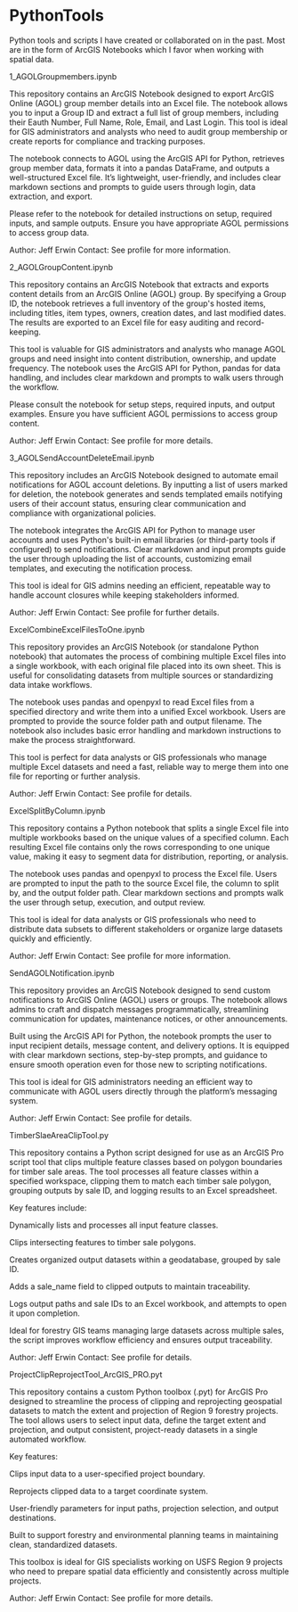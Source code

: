 # PythonTools
Python tools and scripts I have created or collaborated on in the past. Most are in the form of ArcGIS Notebooks which I favor when working with spatial data.

1_AGOLGroupmembers.ipynb

This repository contains an ArcGIS Notebook designed to export ArcGIS Online (AGOL) group member details into an Excel file. The notebook allows you to input a Group ID and extract a full list of group members, including their Eauth Number, Full Name, Role, Email, and Last Login. This tool is ideal for GIS administrators and analysts who need to audit group membership or create reports for compliance and tracking purposes.

The notebook connects to AGOL using the ArcGIS API for Python, retrieves group member data, formats it into a pandas DataFrame, and outputs a well-structured Excel file. It’s lightweight, user-friendly, and includes clear markdown sections and prompts to guide users through login, data extraction, and export.

Please refer to the notebook for detailed instructions on setup, required inputs, and sample outputs. Ensure you have appropriate AGOL permissions to access group data.

Author: Jeff Erwin Contact: See profile for more information.

2_AGOLGroupContent.ipynb

This repository contains an ArcGIS Notebook that extracts and exports content details from an ArcGIS Online (AGOL) group. By specifying a Group ID, the notebook retrieves a full inventory of the group's hosted items, including titles, item types, owners, creation dates, and last modified dates. The results are exported to an Excel file for easy auditing and record-keeping.

This tool is valuable for GIS administrators and analysts who manage AGOL groups and need insight into content distribution, ownership, and update frequency. The notebook uses the ArcGIS API for Python, pandas for data handling, and includes clear markdown and prompts to walk users through the workflow.

Please consult the notebook for setup steps, required inputs, and output examples. Ensure you have sufficient AGOL permissions to access group content.

Author: Jeff Erwin Contact: See profile for more details.

3_AGOLSendAccountDeleteEmail.ipynb

This repository includes an ArcGIS Notebook designed to automate email notifications for AGOL account deletions. By inputting a list of users marked for deletion, the notebook generates and sends templated emails notifying users of their account status, ensuring clear communication and compliance with organizational policies.

The notebook integrates the ArcGIS API for Python to manage user accounts and uses Python's built-in email libraries (or third-party tools if configured) to send notifications. Clear markdown and input prompts guide the user through uploading the list of accounts, customizing email templates, and executing the notification process.

This tool is ideal for GIS admins needing an efficient, repeatable way to handle account closures while keeping stakeholders informed.

Author: Jeff Erwin Contact: See profile for further details.

ExcelCombineExcelFilesToOne.ipynb

This repository provides an ArcGIS Notebook (or standalone Python notebook) that automates the process of combining multiple Excel files into a single workbook, with each original file placed into its own sheet. This is useful for consolidating datasets from multiple sources or standardizing data intake workflows.

The notebook uses pandas and openpyxl to read Excel files from a specified directory and write them into a unified Excel workbook. Users are prompted to provide the source folder path and output filename. The notebook also includes basic error handling and markdown instructions to make the process straightforward.

This tool is perfect for data analysts or GIS professionals who manage multiple Excel datasets and need a fast, reliable way to merge them into one file for reporting or further analysis.

Author: Jeff Erwin Contact: See profile for details.

ExcelSplitByColumn.ipynb

This repository contains a Python notebook that splits a single Excel file into multiple workbooks based on the unique values of a specified column. Each resulting Excel file contains only the rows corresponding to one unique value, making it easy to segment data for distribution, reporting, or analysis.

The notebook uses pandas and openpyxl to process the Excel file. Users are prompted to input the path to the source Excel file, the column to split by, and the output folder path. Clear markdown sections and prompts walk the user through setup, execution, and output review.

This tool is ideal for data analysts or GIS professionals who need to distribute data subsets to different stakeholders or organize large datasets quickly and efficiently.

Author: Jeff Erwin Contact: See profile for more information.

SendAGOLNotification.ipynb

This repository provides an ArcGIS Notebook designed to send custom notifications to ArcGIS Online (AGOL) users or groups. The notebook allows admins to craft and dispatch messages programmatically, streamlining communication for updates, maintenance notices, or other announcements.

Built using the ArcGIS API for Python, the notebook prompts the user to input recipient details, message content, and delivery options. It is equipped with clear markdown sections, step-by-step prompts, and guidance to ensure smooth operation even for those new to scripting notifications.

This tool is ideal for GIS administrators needing an efficient way to communicate with AGOL users directly through the platform’s messaging system.

Author: Jeff Erwin Contact: See profile for details.

TimberSlaeAreaClipTool.py

This repository contains a Python script designed for use as an ArcGIS Pro script tool that clips multiple feature classes based on polygon boundaries for timber sale areas. The tool processes all feature classes within a specified workspace, clipping them to match each timber sale polygon, grouping outputs by sale ID, and logging results to an Excel spreadsheet.

Key features include:

Dynamically lists and processes all input feature classes.

Clips intersecting features to timber sale polygons.

Creates organized output datasets within a geodatabase, grouped by sale ID.

Adds a sale_name field to clipped outputs to maintain traceability.

Logs output paths and sale IDs to an Excel workbook, and attempts to open it upon completion.

Ideal for forestry GIS teams managing large datasets across multiple sales, the script improves workflow efficiency and ensures output traceability.

Author: Jeff Erwin Contact: See profile for details.

ProjectClipReprojectTool_ArcGIS_PRO.pyt

This repository contains a custom Python toolbox (.pyt) for ArcGIS Pro designed to streamline the process of clipping and reprojecting geospatial datasets to match the extent and projection of Region 9 forestry projects. The tool allows users to select input data, define the target extent and projection, and output consistent, project-ready datasets in a single automated workflow.

Key features:

Clips input data to a user-specified project boundary.

Reprojects clipped data to a target coordinate system.

User-friendly parameters for input paths, projection selection, and output destinations.

Built to support forestry and environmental planning teams in maintaining clean, standardized datasets.

This toolbox is ideal for GIS specialists working on USFS Region 9 projects who need to prepare spatial data efficiently and consistently across multiple projects.

Author: Jeff Erwin Contact: See profile for more details.




